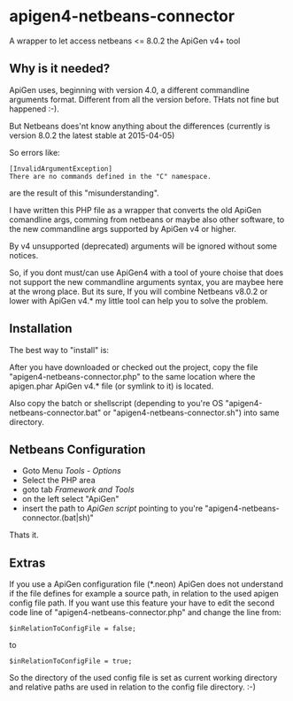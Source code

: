 # apigen4-netbeans-connector
A wrapper to let access netbeans &lt;= 8.0.2 the ApiGen v4+ tool

## Why is it needed?
ApiGen uses, beginning with version 4.0, a different commandline arguments format. Different from all the version before. THats not fine but happened :-).

But Netbeans does'nt know anything about the differences (currently is version 8.0.2 the latest stable at 2015-04-05)

So errors like:

```
[InvalidArgumentException]                           
There are no commands defined in the "C" namespace.
```

are the result of this "misunderstanding".

I have written this PHP file as a wrapper that converts the old ApiGen comandline args, comming from netbeans or maybe also other software, to the new commandline args supported by ApiGen v4 or higher.

By v4 unsupported (deprecated) arguments will be ignored without some notices.

So, if you dont must/can use ApiGen4 with a tool of youre choise that does not support the new commandline arguments syntax, you are maybee here at the wrong place. But its sure, If you will combine Netbeans v8.0.2 or lower with ApiGen v4.* my little tool can help you to solve the problem.

## Installation
The best way to "install" is:

After you have downloaded or checked out the project, copy the file "apigen4-netbeans-connector.php" to the same location where the apigen.phar ApiGen v4.* file (or symlink to it) is located.

Also copy the batch or shellscript (depending to you're OS "apigen4-netbeans-connector.bat" or "apigen4-netbeans-connector.sh") into same directory.

## Netbeans Configuration

- Goto Menu *Tools* - *Options*
- Select the PHP area
- goto tab *Framework and Tools*
- on the left select "ApiGen"
- insert the path to *ApiGen script* pointing to you're "apigen4-netbeans-connector.(bat|sh)"
 
Thats it.

## Extras

If you use a ApiGen configuration file (*.neon) ApiGen does not understand if the file defines for example a source path,
in relation to the used apigen config file path. If you want use this feature your have to edit the second code line of "apigen4-netbeans-connector.php" and change the line from:

```
$inRelationToConfigFile = false;
```

to

```
$inRelationToConfigFile = true;
```

So the directory of the used config file is set as current working directory and relative paths are used in relation to the config file directory. :-)
